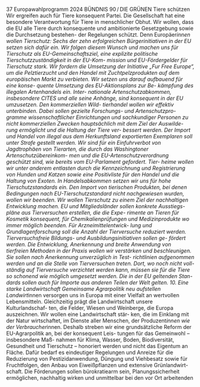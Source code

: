 37
Europawahlprogramm 2024
BÜNDNIS 90 / DIE GRÜNEN 
Tiere schützen
Wir ergreifen auch für Tiere konsequent Partei. Die 
Gesellschaft hat eine besondere Verantwortung für 
Tiere in menschlicher Obhut. Wir wollen, dass die 
EU alle Tiere durch konsequente und ambitionierte 
Gesetzgebung sowie die Durchsetzung bestehen-
der Regelungen schützt. Denn Europäer*innen 
wollen Tierschutz: Sechs der zehn erfolgreichen 
Bürgerinitiativen in der EU setzen sich dafür ein. 
Wir folgen diesem Wunsch und machen uns für 
Tierschutz als EU-Gemeinschaftsziel, eine explizite 
politische Tierschutzzuständigkeit in der EU-Kom-
mission und EU-Fördergelder für Tierschutz stark. 
Wir fordern die Umsetzung der Initiative „Fur Free 
Europe“, um die Pelztierzucht und den Handel mit 
Zuchtpelzprodukten auf dem europäischen Markt 
zu verbieten.
Wir setzen uns darauf aufbauend für eine konse-
quente Umsetzung des EU-Aktionsplans zur Be-
kämpfung des illegalen Artenhandels ein. Inter-
nationale Artenschutzabkommen, insbesondere 
CITES und alle seine Anhänge, sind konsequent 
in der EU umzusetzen. Den kommerziellen Wild-
tierhandel wollen wir effektiv unterbinden. Dabei 
sollen gezielte Forschungs- und Artenschutzpro-
gramme wissenschaftlicher Einrichtungen und 
sachkundiger Personen zu nicht kommerziellen 
Zwecken hauptsächlich mit dem Ziel der Auswilde-
rung ermöglicht und die Haltung der Tiere ver-
bessert werden. Der Import und Handel von illegal 
aus dem Herkunftsland exportierten Exemplaren 
soll unter Strafe gestellt werden. Wir sind für ein 
Einfuhrverbot von Jagdtrophäen von Tierarten, die 
durch das Washingtoner Artenschutzübereinkom-
men und die EU-Artenschutzverordnung geschützt 
sind, wie bereits vom EU-Parlament gefordert. Tier-
heime wollen wir unter anderem entlasten durch 
die Kennzeichnung und Registrierung von Hunden 
und Katzen sowie eine Positivliste für den Handel 
und die Haltung von Exoten. In Handelsabkommen 
setzen wir uns für hohe Tierschutzstandards ein. 
Den Import von tierischen Produkten, bei denen 
Bedingungen nach EU-Tierschutzstandard nicht 
nachgewiesen wurden, wollen wir beenden. Wir 
wollen Tierschutz zu einem Ziel der nachhaltigen 
Entwicklung machen.
EU und Mitgliedsländer sollen konkrete Ausstiegs-
pläne aus Tierversuchen erstellen, die die Expe-
rimente an Tieren für Kosmetik konsequent, für 
Chemikalienprüfungen und Medizinprodukte wo 
immer möglich beenden. Für Arzneimittelentwick-
lung und Grundlagenforschung soll die Anzahl der 
Tierversuche reduziert werden. Tierversuchsfreie 
Bildungs- und Ausbildungsinitiativen sollen ge-
fördert werden. Die Entwicklung, Anerkennung und 
breite Anwendung von tierfreien Methoden in der 
Praxis wollen wir verstärken und beschleunigen. 
Sie sollen nach Anerkennung unverzüglich in Test-
richtlinien aufgenommen werden und an die Stelle 
von Tierversuchen treten. Dort, wo noch nicht voll-
ständig auf Tierversuche verzichtet werden kann, 
müssen sie für die Tiere so schonend wie möglich 
umgesetzt werden. Die in der EU geltenden Stan-
dards sollen auch für Importe aus anderen Teilen 
der Welt gelten.
10. Eine starke 
Landwirtschaft
Gemeinsame Agrarpolitik neu aufstellen
Landwirt*innen versorgen uns in Europa mit einer 
Vielfalt an wertvollen Lebensmitteln. Gleichzeitig 
prägt die Landwirtschaft unsere Kulturlandschaf-
ten, die Felder, Wiesen und Weinberge, die Europa 
auszeichnen. Wir wollen eine Landwirtschaft stär-
ken, die im Einklang mit der Natur wirtschaftet, im 
Dienste aller Menschen, der Produzent*innen wie 
der Verbraucher*innen.
Deshalb streben wir eine grundsätzliche Reform 
der EU-Agrarpolitik an, bei der konsequent Leis-
tungen für das Gemeinwohl – insbesondere Maß-
nahmen für Klima, Wasser, Boden, Biodiversität, 
Gesundheit und Tierschutz – honoriert werden 
und nicht das Eigentum an Fläche. Dafür bedarf 
es eindeutiger Regelungen und Anreize für die 
Reduzierung von Pestizidanwendung, Düngung 
und Viehbesatz sowie für Fruchtfolgen, den Anbau 
von Eiweißpflanzen und extensive Grünlandwirt-
schaft. Die Förderungen sollen bürokratiearm sein, 
Planungssicherheit ermöglichen, nachhaltig wirken 
und unmittelbar bei den vor Ort arbeitenden 

